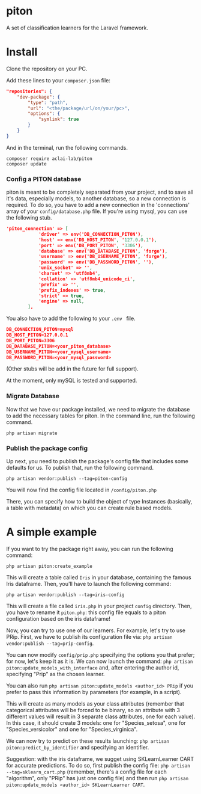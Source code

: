 # piton
A set of classification learners for the Laravel framework.

# Install

Clone the repository on your PC.

Add these lines to your `composer.json` file:

```json
"repositories": {
    "dev-package": {
        "type": "path",
        "url": "<the/package/url/on/your/pc>",
        "options": {
        	"symlink": true
        }
    }
}
```

And in the terminal, run the following commands.

```
composer require aclai-lab/piton
composer update
```

### Config a PITON database

piton is meant to be completely separated from your project, and to save all it's data, especially models, to another database, so a new connection is required.
To do so, you have to add a new connection in the 'connections' array of your `config/database.php` file. If you're using mysql, you can use the following stub.
```json
'piton_connection' => [
            'driver' => env('DB_CONNECTION_PITON'),
            'host' => env('DB_HOST_PITON', '127.0.0.1'),
            'port' => env('DB_PORT_PITON', '3306'),
            'database' => env('DB_DATABASE_PITON', 'forge'),
            'username' => env('DB_USERNAME_PITON', 'forge'),
            'password' => env('DB_PASSWORD_PITON', ''),
            'unix_socket' => '',
            'charset' => 'utf8mb4',
            'collation' => 'utf8mb4_unicode_ci',
            'prefix' => '',
            'prefix_indexes' => true,
            'strict' => true,
            'engine' => null,
        ],
```

You also have to add the following to your `.env ` file.
```json
DB_CONNECTION_PITON=mysql
DB_HOST_PITON=127.0.0.1
DB_PORT_PITON=3306
DB_DATABASE_PITON=<your_piton_database>
DB_USERNAME_PITON=<your_mysql_username>
DB_PASSWORD_PITON=<your_mysql_password>
```

(Other stubs will be add in the future for full support).

At the moment, only mySQL is tested and supported.


### Migrate Database

Now that we have our package installed, we need to migrate the database to add the necessary tables for piton. In the command line, run the following command.

`php artisan migrate`

### Publish the package config

Up next, you need to publish the package's config file that includes some defaults for us. To publish that, run the following command.

`php artisan vendor:publish --tag=piton-config`

You will now find the config file located in `/config/piton.php`

There, you can specify how to build the object of type Instances (basically, a table with metadata) on which you can create rule based models.

# A simple example
If you want to try the package right away, you can run the following command:

`php artisan piton:create_example`

This will create a table called `Iris` in your database, containing the famous Iris dataframe.
Then, you'll have to launch the following command:


`php artisan vendor:publish --tag=iris-config`

This will create a file called `iris.php` in your project `config` directory.
Then, you have to rename it `piton.php`: this config file equals to a piton configuration based on the iris dataframe!

Now, you can try to use one of our learners. For example, let's try to use PRip.
First, we have to publish its configuration file via:
`php artisan vendor:publish --tag=prip-config`.

You can now modify `config/prip.php` specifying the options you that prefer; for now, let's keep it as it is.
We can now launch the command: `php artisan piton:update_models_with_interface` and, after entering the author id, specifying "Prip" as the chosen learner.

You can also run `php artisan piton:update_models <author_id> PRip` if you prefer to pass this information by parameters (for example, in a script).

This will create as many models as your class attributes (remember that categorical attributes will be forced to be binary, so an attribute with 3 different values will result in 3 separate class attributes, one for each value). In this case, it should create 3 models: one for "Species_setosa", one for "Species_versicolor" and one for "Species_virginica".

We can now try to predict on these results launching: `php artisan piton:predict_by_identifier` and specifying an identifier.

Suggestion: with the iris dataframe, we sugget using SKLearnLearner CART for accurate predictions. To do so, first publish the config file: `php artisan --tag=sklearn_cart.php` (remember, there's a config file for each "algorithm", only "PRip" has just one config file) and then run `php artisan piton:update_models <author_id> SKLearnLearner CART`.
